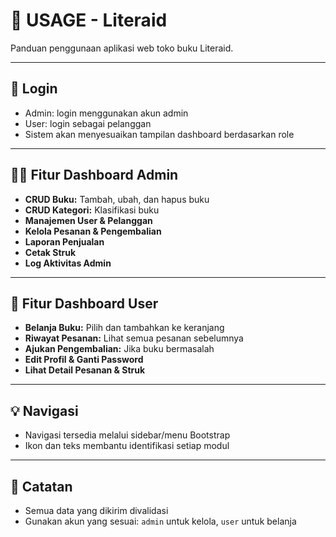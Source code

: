 # 📘 USAGE - Literaid

Panduan penggunaan aplikasi web toko buku Literaid.

---

## 🔑 Login

- Admin: login menggunakan akun admin
- User: login sebagai pelanggan
- Sistem akan menyesuaikan tampilan dashboard berdasarkan role

---

## 🧑‍💼 Fitur Dashboard Admin

- **CRUD Buku:** Tambah, ubah, dan hapus buku
- **CRUD Kategori:** Klasifikasi buku
- **Manajemen User & Pelanggan**
- **Kelola Pesanan & Pengembalian**
- **Laporan Penjualan**
- **Cetak Struk**
- **Log Aktivitas Admin**

---

## 👤 Fitur Dashboard User

- **Belanja Buku:** Pilih dan tambahkan ke keranjang
- **Riwayat Pesanan:** Lihat semua pesanan sebelumnya
- **Ajukan Pengembalian:** Jika buku bermasalah
- **Edit Profil & Ganti Password**
- **Lihat Detail Pesanan & Struk**

---

## 💡 Navigasi

- Navigasi tersedia melalui sidebar/menu Bootstrap
- Ikon dan teks membantu identifikasi setiap modul

---

## 📝 Catatan

- Semua data yang dikirim divalidasi
- Gunakan akun yang sesuai: `admin` untuk kelola, `user` untuk belanja